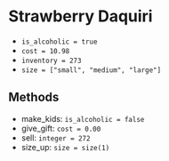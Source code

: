 # Strawberry Daquiri

- `is_alcoholic = true`
- `cost = 10.98`
- `inventory = 273`
- `size = ["small", "medium", "large"]`

## Methods

- make_kids: `is_alcoholic = false`
- give_gift: `cost = 0.00`
- sell: `integer = 272`
- size_up: `size = size(1)`
